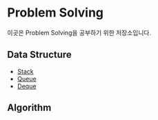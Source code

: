 # Problem Solving

이곳은 Problem Solving을 공부하기 위한 저장소입니다.

## Data Structure

- [Stack](src/dataStructure/stack)
- [Queue](src/dataStructure/queue)
- [Deque](src/dataStructure/deque)

## Algorithm